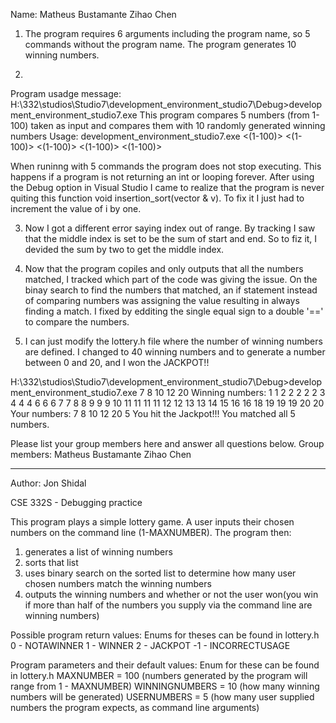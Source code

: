 Name: Matheus Bustamante
	  Zihao Chen

1. The program requires 6 arguments including the program name, so 5 commands without the program name. 
The program generates 10 winning numbers.

2.
Program usadge message:
H:\332\studios\Studio7\development_environment_studio7\Debug>development_environment_studio7.exe
This program compares 5 numbers (from 1-100) taken as input and compares them with 10 randomly generated winning numbers
Usage: development_environment_studio7.exe <(1-100)> <(1-100)> <(1-100)> <(1-100)> <(1-100)>

When runinng with 5 commands the program does not stop executing. This happens if a program is not returning an int or looping forever. 
After using the Debug option in Visual Studio I came to realize that the program is never quiting this function void insertion_sort(vector<int> & v).
To fix it I just had to increment the value of i by one.

3. Now I got a different error saying index out of range. By tracking I saw that the middle index is set
to be the sum of start and end. So to fiz it, I devided the sum by two to get the middle index.

4. Now that the program copiles and only outputs that all the numbers matched, I tracked which part of the code was giving the
issue. On the binay search to find the numbers that matched, an if statement instead of comparing numbers was assigning the value
resulting in always finding a match. I fixed by edditing the single equal sign to a double '==' to compare the numbers.

5. I can just modify the lottery.h file where the number of winning numbers are defined. I changed to 40 winning numbers and 
to generate a number between 0 and 20, and I won the JACKPOT!!

H:\332\studios\Studio7\development_environment_studio7\Debug>development_environment_studio7.exe 7 8 10 12 20
Winning numbers: 1 1 2 2 2 2 2 3 4 4 4 6 6 6 7 7 8 8 9 9 9 10 11 11 11 11 12 12 13 13 14 15 16 16 18 19 19 19 20 20
Your numbers: 7 8 10 12 20
5
You hit the Jackpot!!! You matched all 5 numbers.
 



Please list your group members here and answer all questions below.
Group members:
Matheus Bustamante
Zihao Chen

_________________________________________________________________________________________________________________________________
Author: Jon Shidal

CSE 332S - Debugging practice

This program plays a simple lottery game. A user inputs their chosen numbers on the command line (1-MAXNUMBER). The program then:
1. generates a list of winning numbers
2. sorts that list
3. uses binary search on the sorted list to determine how many user chosen numbers match the winning numbers
4. outputs the winning numbers and whether or not the user won(you win if more than half of the numbers you supply via the command line are winning numbers) 

Possible program return values:
Enums for theses can be found in lottery.h
0 - NOTAWINNER
1 - WINNER
2 - JACKPOT 
-1 - INCORRECTUSAGE

Program parameters and their default values:
Enum for these can be found in lottery.h
MAXNUMBER = 100   (numbers generated by the program will range from 1 - MAXNUMBER)
WINNINGNUMBERS = 10 (how many winning numbers will be generated)
USERNUMBERS = 5 (how many user supplied numbers the program expects, as command line arguments)


